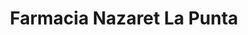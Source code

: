 ---
title: "Farmacia Nazaret La Punta"
url: /valencia/farmacia-nazaret-la-punta/
shop: Sanitätshaus
---